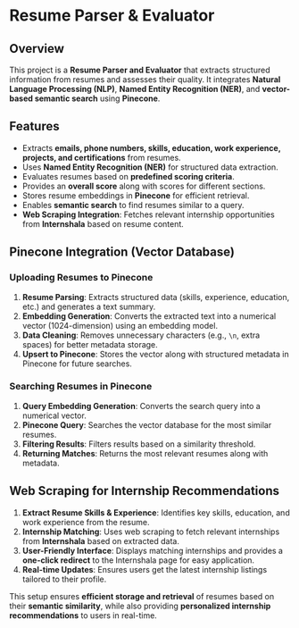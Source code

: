 # Resume Parser & Evaluator

## Overview
This project is a **Resume Parser and Evaluator** that extracts structured information from resumes and assesses their quality. It integrates **Natural Language Processing (NLP)**, **Named Entity Recognition (NER)**, and **vector-based semantic search** using **Pinecone**.

## Features
- Extracts **emails, phone numbers, skills, education, work experience, projects, and certifications** from resumes.
- Uses **Named Entity Recognition (NER)** for structured data extraction.
- Evaluates resumes based on **predefined scoring criteria**.
- Provides an **overall score** along with scores for different sections.
- Stores resume embeddings in **Pinecone** for efficient retrieval.
- Enables **semantic search** to find resumes similar to a query.
- **Web Scraping Integration**: Fetches relevant internship opportunities from **Internshala** based on resume content.

## Pinecone Integration (Vector Database)
### **Uploading Resumes to Pinecone**
1. **Resume Parsing**: Extracts structured data (skills, experience, education, etc.) and generates a text summary.
2. **Embedding Generation**: Converts the extracted text into a numerical vector (1024-dimension) using an embedding model.
3. **Data Cleaning**: Removes unnecessary characters (e.g., `\n`, extra spaces) for better metadata storage.
4. **Upsert to Pinecone**: Stores the vector along with structured metadata in Pinecone for future searches.

### **Searching Resumes in Pinecone**
1. **Query Embedding Generation**: Converts the search query into a numerical vector.
2. **Pinecone Query**: Searches the vector database for the most similar resumes.
3. **Filtering Results**: Filters results based on a similarity threshold.
4. **Returning Matches**: Returns the most relevant resumes along with metadata.

## Web Scraping for Internship Recommendations
1. **Extract Resume Skills & Experience**: Identifies key skills, education, and work experience from the resume.
2. **Internship Matching**: Uses web scraping to fetch relevant internships from **Internshala** based on extracted data.
3. **User-Friendly Interface**: Displays matching internships and provides a **one-click redirect** to the Internshala page for easy application.
4. **Real-time Updates**: Ensures users get the latest internship listings tailored to their profile.

This setup ensures **efficient storage and retrieval** of resumes based on their **semantic similarity**, while also providing **personalized internship recommendations** to users in real-time.
